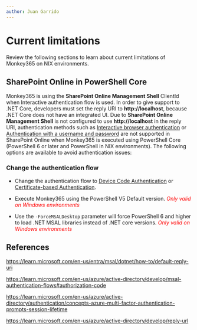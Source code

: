 ```yaml
---
author: Juan Garrido
---
```


# Current limitations

Review the following sections to learn about current limitations of Monkey365 on NIX environments.

## SharePoint Online in PowerShell Core

Monkey365 is using the **SharePoint Online Management Shell** ClientId when Interactive authentication flow is used. In order to give support to .NET Core, developers must set the reply URI to **http://localhost**, because .NET Core does not have an integrated UI. Due to **SharePoint Online Management Shell** is not configured to use **http://localhost** in the reply URI, authentication methods such as [Interactive browser authentication](../authFlows/interactive) or [Authentication with a username and password](../authFlows/ropc) are not supported in SharePoint Online when Monkey365 is executed using PowerShell Core (PowerShell 6 or later and PowerShell in NIX environments). The following options are available to avoid authentication issues:

### Change the authentication flow

* Change the authentication flow to [Device Code Authentication](../authFlows/devicecode) or [Certificate-based Authentication](../authFlows/sp).

* Execute Monkey365 using the PowerShell V5 Default version. <span style="color:red">*Only valid on Windows environments*</span>

* Use the `-ForceMSALDesktop` parameter will force PowerShell 6 and higher to load .NET MSAL libraries instead of .NET core versions. <span style="color:red">*Only valid on Windows environments*</span>

## References

<a href='https://learn.microsoft.com/en-us/entra/msal/dotnet/how-to/default-reply-uri' target='_blank'>https://learn.microsoft.com/en-us/entra/msal/dotnet/how-to/default-reply-uri</a>

<a href='https://learn.microsoft.com/en-us/azure/active-directory/develop/msal-authentication-flows#authorization-code' target='_blank'>https://learn.microsoft.com/en-us/azure/active-directory/develop/msal-authentication-flows#authorization-code</a>

<a href='https://learn.microsoft.com/en-us/azure/active-directory/authentication/concepts-azure-multi-factor-authentication-prompts-session-lifetime' target='_blank'>https://learn.microsoft.com/en-us/azure/active-directory/authentication/concepts-azure-multi-factor-authentication-prompts-session-lifetime</a>

<a href='https://learn.microsoft.com/en-us/azure/active-directory/develop/reply-url' target='_blank'>https://learn.microsoft.com/en-us/azure/active-directory/develop/reply-url</a>
